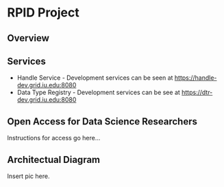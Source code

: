 # RPID Project

## Overview

## Services
   * Handle Service - Development services can be seen at https://handle-dev.grid.iu.edu:8080
   * Data Type Registry - Development services can be see at https://dtr-dev.grid.iu.edu:8080

## Open Access for Data Science Researchers

Instructions for access go here... 

## Architectual Diagram

Insert pic here. 
